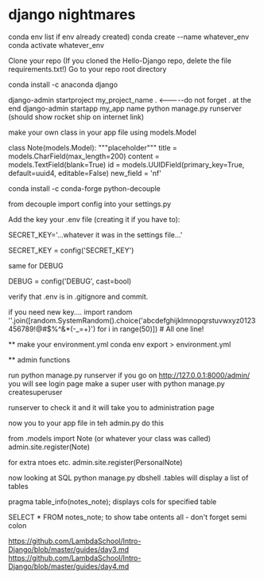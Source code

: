 # django nightmares
conda env list if env already created)
conda create --name whatever_env
conda activate whatever_env

Clone your repo
(If you cloned the Hello-Django repo, delete the file requirements.txt!)
Go to your repo root directory

conda install -c anaconda django

django-admin startproject my_project_name .   <-----do not forget . at the end
django-admin startapp my_app name
python manage.py runserver (should show rocket ship on internet link)

make your own class in your app file using models.Model

class Note(models.Model):
    """placeholder"""
    title = models.CharField(max_length=200)
    content = models.TextField(blank=True)
    id = models.UUIDField(primary_key=True, default=uuid4, editable=False)
    new_field = 'nf'

conda install -c conda-forge python-decouple

from decouple import config into your settings.py

Add the key your .env file (creating it if you have to):

SECRET_KEY='...whatever it was in the settings file...'

SECRET_KEY = config('SECRET_KEY')

same for DEBUG

DEBUG = config('DEBUG', cast=bool)

verify that .env is in .gitignore and commit.

if you need new key....
import random
''.join([random.SystemRandom().choice('abcdefghijklmnopqrstuvwxyz0123456789!@#$%^&*(-_=+)') for i in range(50)]) # All one line!


** make your environment.yml
conda env export > environment.yml

** admin functions

run python manage.py runserver
if you go on http://127.0.0.1:8000/admin/ you will see login page
make a super user with 
python manage.py createsuperuser

runserver to check it
and it will take you to administration page

now you to your app file
in teh admin.py do this

from .models import Note  (or whatever your class was called)
admin.site.register(Note)

for extra ntoes etc.
admin.site.register(PersonalNote) 

now looking at SQL
python manage.py dbshell
.tables will display a list of tables

pragma table_info(notes_note); 			displays cols for specified table

SELECT * FROM notes_note;  		to show tabe ontents all - don't forget semi colon

https://github.com/LambdaSchool/Intro-Django/blob/master/guides/day3.md
https://github.com/LambdaSchool/Intro-Django/blob/master/guides/day4.md




